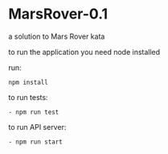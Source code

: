 # MarsRover-0.1

a solution to Mars Rover kata

to run the application you need node installed 

run:
```
npm install
```
to run tests:
```
- npm run test
```
to run API server:
```
- npm run start
```